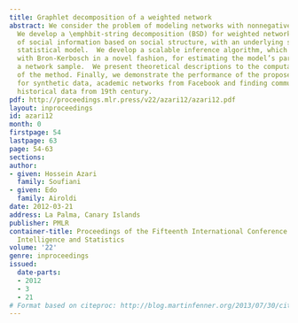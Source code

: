 ```yaml
---
title: Graphlet decomposition of a weighted network
abstract: We consider the problem of modeling networks with nonnegative edge weights.
  We develop a \emphbit-string decomposition (BSD) for weighted networks, a new representation
  of social information based on social structure, with an underlying semi-parametric
  statistical model.  We develop a scalable inference algorithm, which combines Expectation-Maximization
  with Bron-Kerbosch in a novel fashion, for estimating the model’s parameters from
  a network sample.  We present theoretical descriptions to the computational complexity
  of the method. Finally, we demonstrate the performance of the proposed methodology
  for synthetic data, academic networks from Facebook and finding communities in a
  historical data from 19th century.
pdf: http://proceedings.mlr.press/v22/azari12/azari12.pdf
layout: inproceedings
id: azari12
month: 0
firstpage: 54
lastpage: 63
page: 54-63
sections: 
author:
- given: Hossein Azari
  family: Soufiani
- given: Edo
  family: Airoldi
date: 2012-03-21
address: La Palma, Canary Islands
publisher: PMLR
container-title: Proceedings of the Fifteenth International Conference on Artificial
  Intelligence and Statistics
volume: '22'
genre: inproceedings
issued:
  date-parts:
  - 2012
  - 3
  - 21
# Format based on citeproc: http://blog.martinfenner.org/2013/07/30/citeproc-yaml-for-bibliographies/
---
```

